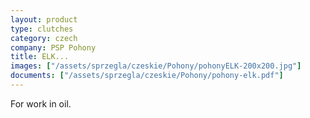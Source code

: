 ```yaml
---
layout: product
type: clutches
category: czech
company: PSP Pohony
title: ELK...
images: ["/assets/sprzegla/czeskie/Pohony/pohonyELK-200x200.jpg"]
documents: ["/assets/sprzegla/czeskie/Pohony/pohony-elk.pdf"]
---
```

For work in oil.
